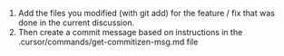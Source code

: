 1. Add the files you modified (with git add) for the feature / fix that was done in the current discussion.
2. Then create a commit message based on instructions in the .cursor/commands/get-commitizen-msg.md file